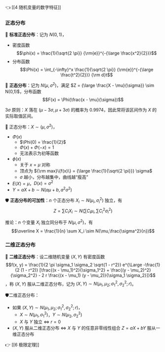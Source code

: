 👈 [[4 随机变量的数字特征]]

### 正态分布

💎 **标准正态分布**：记为 $N(0,1)$，

- 密度函数 $$\phi(x) = \frac{1}{\sqrt{2 \pi}} {\rm{e}}^{-{\large \frac{x^2}{2}}}$$
- 分布函数 $$\Phi(x) = \int_{-\infty}^x \frac{1}{\sqrt{2 \pi}} {\rm{e}}^{-{\large \frac{t^2}{2}}} {\rm d}t$$

💎 **正态分布**：记为 $N(\mu,\sigma^2)$，满足 $Z = {\large \frac{X - \mu}{\sigma}} \sim N(0,1)$，分布函数 $$F(x) = \Phi(\frac{x - \mu}{\sigma})$$

$3 \sigma$ 原则：$X$ 落在 $(\mu - 3 \sigma,\mu + 3 \sigma)$ 的概率为 $0.9974$，因此常将该区间作为 $X$ 的实际取值区间。

🔔 正态分布：$X \sim (\mu,\sigma^2)$，

- $\Phi(x)$
	- $\Phi(0) = \frac{1}{2}$
	- $\Phi(x) + \Phi(-x) = 1$
	- 无法表示为初等函数
- $\phi(x)$
	- 关于 $x = \mu$ 对称
	- 顶点为 ${\rm max}\{f(x)\} = {\large \frac{1}{\sqrt{2 \pi}}} \sigma$
	- $\sigma$ 越小，分布越集中，曲线越“瘦高”
- $E(X) = \mu$，$D(x) = \sigma^2$
- $Y = a X + b \sim N(a \mu + b,a^2\sigma^2)$

🛡️️ **正态分布的可加性**：$n$ 个正态分布 $X_i \sim N(\mu_i,\sigma_i^2)$ 独立，有 $$Z = \sum C_i X_i \sim N(\sum C_i \mu_i,\sum C_i^2 \sigma_i^2)$$

推论：$n$ 个变量 $X_i$ 独立同分布于 $N(\mu,\sigma^2)$，有 $$\overline X = \frac{1}{n} \sum X_i \sim N(\mu,\frac{\sigma^2}{n})$$

### 二维正态分布

💎 **二维正态分布**：设二维随机变量 $(X, Y)$ 有密度函数 $$f(x, y) = \frac{1}{2 \pi \sigma_1 \sigma_2 \sqrt{1 - r^2}} e^{\Large -\frac{1}{2 (1 - r^2)} [\frac{(x - \mu_1)^2}{\sigma_1^2} + \frac{(y - \mu_2)^2}{\sigma_2^2} - 2 r \frac{(x - \mu_1) (y - \mu_2)}{\sigma_1 \sigma_2}]}$$，称 $(X, Y)$ 服从二维正态分布，记为 $(X, Y) \sim N(\mu_1, \mu_2; \sigma_1^2, \sigma_2^2; r)$。

🛡️️二维正态分布：

- 如果 $(X, Y) \sim N(\mu_1, \mu_2; \sigma_1^2, \sigma_2^2; r)$，
	- $X \sim N(\mu_1, \sigma_1^2)$，$Y \sim N(\mu_2, \sigma_2^2)$
	- $X$ 与 $Y$ 独立 $\iff$ $r = 0$
- $(X, Y)$ 服从二维正态分布 $\iff$ $X$ 与 $Y$ 的任意非零线性组合 $Z = a X + b Y$ 服从一维正态分布

👉 [[6 极限定理]]
